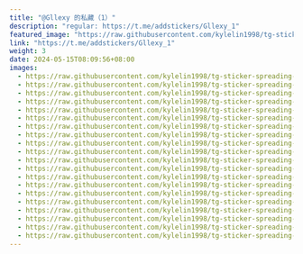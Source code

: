 ```yaml
---
title: "@Gllexy 的私藏（1）"
description: "regular: https://t.me/addstickers/Gllexy_1"
featured_image: "https://raw.githubusercontent.com/kylelin1998/tg-sticker-spreading-worldwide-images/main/img/1cf688bf-542c-48c6-8f39-e823ecd3d6e0.jpg"
link: "https://t.me/addstickers/Gllexy_1"
weight: 3
date: 2024-05-15T08:09:56+08:00
images:
  - https://raw.githubusercontent.com/kylelin1998/tg-sticker-spreading-worldwide-images/main/img/1cf688bf-542c-48c6-8f39-e823ecd3d6e0.jpg
  - https://raw.githubusercontent.com/kylelin1998/tg-sticker-spreading-worldwide-images/main/img/10a741ca-456a-4c2c-8cd8-570e4db2d275.jpg
  - https://raw.githubusercontent.com/kylelin1998/tg-sticker-spreading-worldwide-images/main/img/4f25c2c9-e204-434e-a00f-6bb380ae59e9.jpg
  - https://raw.githubusercontent.com/kylelin1998/tg-sticker-spreading-worldwide-images/main/img/996528bf-f226-47e6-ab6c-edbd1e616077.jpg
  - https://raw.githubusercontent.com/kylelin1998/tg-sticker-spreading-worldwide-images/main/img/455cbca1-1a8a-40d0-87b5-18daf9f36089.jpg
  - https://raw.githubusercontent.com/kylelin1998/tg-sticker-spreading-worldwide-images/main/img/2b4a973a-b31d-408d-94eb-bad4b6898296.jpg
  - https://raw.githubusercontent.com/kylelin1998/tg-sticker-spreading-worldwide-images/main/img/0d836593-e10c-4caf-a201-743bdbe2ed2a.jpg
  - https://raw.githubusercontent.com/kylelin1998/tg-sticker-spreading-worldwide-images/main/img/7456b7de-033f-465c-8313-34e371c03d09.jpg
  - https://raw.githubusercontent.com/kylelin1998/tg-sticker-spreading-worldwide-images/main/img/05a6560d-9f23-4b5e-b351-c0b7fbbaff16.jpg
  - https://raw.githubusercontent.com/kylelin1998/tg-sticker-spreading-worldwide-images/main/img/0ac78da7-6c6b-4be9-ac4e-47c7ea5b28cb.jpg
  - https://raw.githubusercontent.com/kylelin1998/tg-sticker-spreading-worldwide-images/main/img/ee657a24-7071-4187-917b-b5a45dba45be.jpg
  - https://raw.githubusercontent.com/kylelin1998/tg-sticker-spreading-worldwide-images/main/img/bb167212-8e02-4cac-a261-9933339ad4a5.jpg
  - https://raw.githubusercontent.com/kylelin1998/tg-sticker-spreading-worldwide-images/main/img/721c009e-6a23-43f0-9355-ac385911b558.jpg
  - https://raw.githubusercontent.com/kylelin1998/tg-sticker-spreading-worldwide-images/main/img/cc088697-c06b-4b01-aa4d-a1c371b45aa7.jpg
  - https://raw.githubusercontent.com/kylelin1998/tg-sticker-spreading-worldwide-images/main/img/fac99d28-e58c-4579-9fa1-df035dc81258.jpg
  - https://raw.githubusercontent.com/kylelin1998/tg-sticker-spreading-worldwide-images/main/img/16b8cb2a-bad9-48f7-9483-ebb8743b11d6.jpg
  - https://raw.githubusercontent.com/kylelin1998/tg-sticker-spreading-worldwide-images/main/img/baff4691-dbc9-4059-873a-38ff9bd19fe3.jpg
  - https://raw.githubusercontent.com/kylelin1998/tg-sticker-spreading-worldwide-images/main/img/472302ba-9ab1-494f-8476-c00684364256.jpg
  - https://raw.githubusercontent.com/kylelin1998/tg-sticker-spreading-worldwide-images/main/img/09674f57-5bde-436b-af05-ac37f6056041.jpg
  - https://raw.githubusercontent.com/kylelin1998/tg-sticker-spreading-worldwide-images/main/img/6cf5d4ff-2f94-45a3-b251-c0082cb9311f.jpg
---
```

